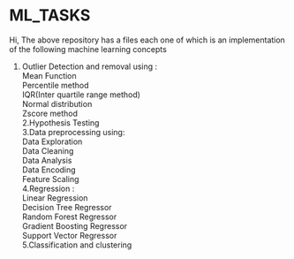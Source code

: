 # ML_TASKS

Hi,
The above repository has a files each one of which is an implementation of the following machine learning concepts</br>
1. Outlier Detection and removal using : </br>
        Mean Function</br>
        Percentile method</br>
        IQR(Inter quartile range method)</br>
        Normal distribution</br>
        Zscore method</br>
2.Hypothesis Testing</br>
3.Data preprocessing using:</br>
  Data Exploration</br>
  Data Cleaning</br>
  Data Analysis</br>
  Data Encoding</br>
  Feature Scaling</br>
4.Regression :</br>
  Linear Regression</br>
  Decision Tree Regressor</br>
  Random Forest Regressor</br>
  Gradient Boosting Regressor</br>
  Support Vector Regressor</br>
5.Classification and clustering</br>
  
  
